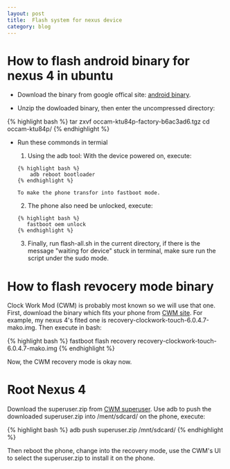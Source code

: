 ```yaml
---
layout: post
title:  Flash system for nexus device
category: blog
---
```


# How to flash android binary for nexus 4 in ubuntu #

* Download the binary from google offical site: [android binary](https://developers.google.com/android/nexus/images "android binary").

* Unzip the dowloaded binary, then enter the uncompressed directory:

{% highlight bash %}
    tar zxvf occam-ktu84p-factory-b6ac3ad6.tgz 
    cd occam-ktu84p/
{% endhighlight %}

* Run these commonds in termial

	1. Using the adb tool: With the device powered on, execute:
	```
	{% highlight bash %}
    	adb reboot bootloader
	{% endhighlight %}

	To make the phone transfor into fastboot mode.
	```
	
	2. The phone also need be unlocked, execute:
	```
   	{% highlight bash %}
       fastboot oem unlock
   	{% endhighlight %}
	```
	
	3. Finally, run flash-all.sh in the current directory, if there is the message "waiting for device" stuck in terminal, make sure run the script under the sudo mode.


# How to flash revocery mode binary #

Clock Work Mod (CWM) is probably most known so we will use that one. First, download the binary which fits your phone from [CWM site](https://www.clockworkmod.com/rommanager "CWM site"). For example, my nexus 4's fited one is recovery-clockwork-touch-6.0.4.7-mako.img. Then execute in bash:

{% highlight bash %}
    fastboot flash recovery recovery-clockwork-touch-6.0.4.7-mako.img
{% endhighlight %}

Now, the CWM recovery mode is okay now.

# Root Nexus 4 #

Download the superuser.zip from [CWM superuser](http://download.clockworkmod.com/superuser/superuser.zip "CWM superuser"). Use adb to push the downloaded superuser.zip into /ment/sdcard/ on the phone, execute:

{% highlight bash %}
    adb push superuser.zip /mnt/sdcard/
{% endhighlight %}
  
Then reboot the phone, change into the recovery mode, use the CWM's UI to select the superuser.zip to install it on the phone.
